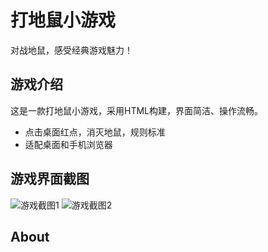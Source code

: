 # 打地鼠小游戏

对战地鼠，感受经典游戏魅力！

## 游戏介绍

这是一款打地鼠小游戏，采用HTML构建，界面简洁、操作流畅。

- 点击桌面红点，消灭地鼠，规则标准
- 适配桌面和手机浏览器

## 游戏界面截图


![游戏截图1](jetu.png)
![游戏截图2](erweima.png)


## About
